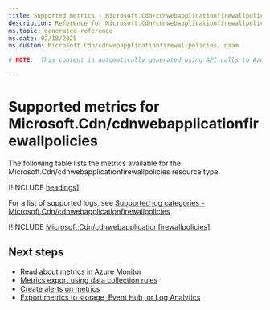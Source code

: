 ```yaml
---
title: Supported metrics - Microsoft.Cdn/cdnwebapplicationfirewallpolicies
description: Reference for Microsoft.Cdn/cdnwebapplicationfirewallpolicies metrics in Azure Monitor.
ms.topic: generated-reference
ms.date: 02/18/2025
ms.custom: Microsoft.Cdn/cdnwebapplicationfirewallpolicies, naam

# NOTE:  This content is automatically generated using API calls to Azure. Any edits made on these files will be overwritten in the next run of the script. 

---
```


  
# Supported metrics for Microsoft.Cdn/cdnwebapplicationfirewallpolicies
  
The following table lists the metrics available for the Microsoft.Cdn/cdnwebapplicationfirewallpolicies resource type.  
  
  
[!INCLUDE [headings](~/reusable-content/ce-skilling/azure/includes/azure-monitor/reference/metrics/metrics-headings.md)]  
  
  
  
For a list of supported logs, see [Supported log categories - Microsoft.Cdn/cdnwebapplicationfirewallpolicies](../supported-logs/microsoft-cdn-cdnwebapplicationfirewallpolicies-logs.md)  
  
 

[!INCLUDE [Microsoft.Cdn/cdnwebapplicationfirewallpolicies](~/reusable-content/ce-skilling/azure/includes/azure-monitor/reference/metrics/microsoft-cdn-cdnwebapplicationfirewallpolicies-metrics-include.md)]  



## Next steps

- [Read about metrics in Azure Monitor](/azure/azure-monitor/data-platform)
- [Metrics export using data collection rules](/azure/azure-monitor/essentials/data-collection-metrics)
- [Create alerts on metrics](/azure/azure-monitor/alerts/alerts-overview)
- [Export metrics to storage, Event Hub, or Log Analytics](/azure/azure-monitor/essentials/platform-logs-overview)
